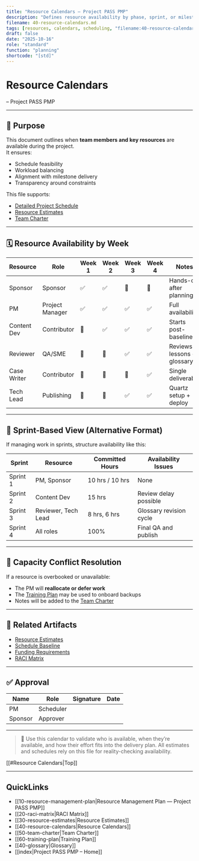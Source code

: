 ```yaml
---
title: "Resource Calendars — Project PASS PMP"
description: "Defines resource availability by phase, sprint, or milestone to align with schedule and workload."
filename: 40-resource-calendars.md
tags: [resources, calendars, scheduling, "filename:40-resource-calendars.md"]
draft: false
date: "2025-10-16"
role: "standard"
function: "planning"
shortcode: "[std]"
---
```


# Resource Calendars
– Project PASS PMP  

---

## 📎 Purpose

This document outlines when **team members and key resources** are available during the project.  
It ensures:
- Schedule feasibility  
- Workload balancing  
- Alignment with milestone delivery  
- Transparency around constraints

This file supports:
- [Detailed Project Schedule](../20-schedule-management/02-detailed-project-schedule.md)  
- [Resource Estimates](30-resource-estimates.md)  
- [Team Charter](50-team-charter.md)

---

## 🗓 Resource Availability by Week

| Resource | Role | Week 1 | Week 2 | Week 3 | Week 4 | Notes |
|----------|------|--------|--------|--------|--------|-------|
| Sponsor | Sponsor | ✅ | ✅ | 🔲 | 🔲 | Hands-off after planning |
| PM | Project Manager | ✅ | ✅ | ✅ | ✅ | Full availability |
| Content Dev | Contributor | 🔲 | ✅ | ✅ | ✅ | Starts post-baseline |
| Reviewer | QA/SME | 🔲 | 🔲 | ✅ | ✅ | Reviews lessons + glossary |
| Case Writer | Contributor | 🔲 | 🔲 | 🔲 | ✅ | Single deliverable |
| Tech Lead | Publishing | 🔲 | 🔲 | ✅ | ✅ | Quartz setup + deploy |

---

## 🧠 Sprint-Based View (Alternative Format)

If managing work in sprints, structure availability like this:

| Sprint | Resource | Committed Hours | Availability Issues |
|--------|----------|------------------|----------------------|
| Sprint 1 | PM, Sponsor | 10 hrs / 10 hrs | None |
| Sprint 2 | Content Dev | 15 hrs | Review delay possible |
| Sprint 3 | Reviewer, Tech Lead | 8 hrs, 6 hrs | Glossary revision cycle |
| Sprint 4 | All roles | 100% | Final QA and publish |

---

## 🔁 Capacity Conflict Resolution

If a resource is overbooked or unavailable:
- The PM will **reallocate or defer work**
- The [Training Plan](60-training-plan.md) may be used to onboard backups
- Notes will be added to the [Team Charter](50-team-charter.md)

---

## 🔁 Related Artifacts

- [Resource Estimates](30-resource-estimates.md)  
- [Schedule Baseline](../20-schedule-management/04-schedule-baseline.md)  
- [Funding Requirements](../30-cost-management-plan/60-Funding-Requirements.md)  
- [RACI Matrix](20-raci-matrix.md)

---

## ✅ Approval

| Name | Role | Signature | Date |
|------|------|-----------|------|
| PM | Scheduler | | |
| Sponsor | Approver | | |

---

> 📌 Use this calendar to validate who is available, when they’re available, and how their effort fits into the delivery plan. All estimates and schedules rely on this file for reality-checking availability.

[[#Resource Calendars|Top]]

---

## QuickLinks
- [[10-resource-management-plan|Resource Management Plan — Project PASS PMP]]
- [[20-raci-matrix|RACI Matrix]]
- [[30-resource-estimates|Resource Estimates]]
- [[40-resource-calendars|Resource Calendars]]
- [[50-team-charter|Team Charter]]
- [[60-training-plan|Training Plan]]
- [[40-glossary|Glossary]]
- [[index|Project PASS PMP – Home]]
